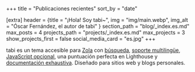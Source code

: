 +++
title = "Publicaciones recientes"
sort_by = "date"

[extra]
header = {title = "¡Hola! Soy tabi~", img = "img/main.webp", img_alt = "Óscar Fernández, el autor de tabi" }
section_path = "blog/_index.es.md"
max_posts = 4
projects_path = "projects/_index.es.md"
max_projects = 3
show_projects_first = false
social_media_card = "es.jpg"
+++

tabi es un tema accesible para [Zola](https://www.getzola.org) con [búsqueda](https://welpo.github.io/tabi/es/blog/mastering-tabi-settings/#busqueda), [soporte multilingüe](https://welpo.github.io/tabi/es/blog/faq-languages/), [JavaScript opcional](https://welpo.github.io/tabi/es/blog/javascript/), una puntuación perfecta en Lighthouse y [documentación exhaustiva](https://welpo.github.io/tabi/es). Diseñado para sitios web y blogs personales.
